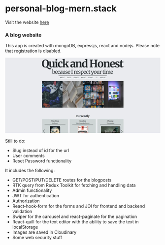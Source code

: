 # personal-blog-mern.stack

Visit the website [here](https://www.quickandhonest.com/)

### A blog website

This app is created with mongoDB, expressjs, react and nodejs. Please note that registration is disabled.

![blog](assets/blog.webp)

Still to do:

- Slug instead of id for the url
- User comments
- Reset Password functionality

It includes the following:

- GET/POST/PUT/DELETE routes for the blogposts
- RTK query from Redux Toolkit for fetching and handling data
- Admin functionality
- JWT for authentication
- Authorization
- React-hook-form for the forms and JOI for frontend and backend validation
- Swiper for the carousel and react-paginate for the pagination
- React-quill for the text editor with the ability to save the text in localStorage
- Images are saved in Cloudinary
- Some web security stuff
